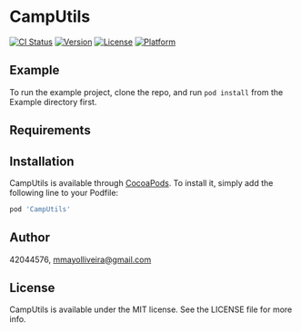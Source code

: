 # CampUtils

[![CI Status](https://img.shields.io/travis/42044576/CampUtils.svg?style=flat)](https://travis-ci.org/42044576/CampUtils)
[![Version](https://img.shields.io/cocoapods/v/CampUtils.svg?style=flat)](https://cocoapods.org/pods/CampUtils)
[![License](https://img.shields.io/cocoapods/l/CampUtils.svg?style=flat)](https://cocoapods.org/pods/CampUtils)
[![Platform](https://img.shields.io/cocoapods/p/CampUtils.svg?style=flat)](https://cocoapods.org/pods/CampUtils)

## Example

To run the example project, clone the repo, and run `pod install` from the Example directory first.

## Requirements

## Installation

CampUtils is available through [CocoaPods](https://cocoapods.org). To install
it, simply add the following line to your Podfile:

```ruby
pod 'CampUtils'
```

## Author

42044576, mmayolliveira@gmail.com

## License

CampUtils is available under the MIT license. See the LICENSE file for more info.
